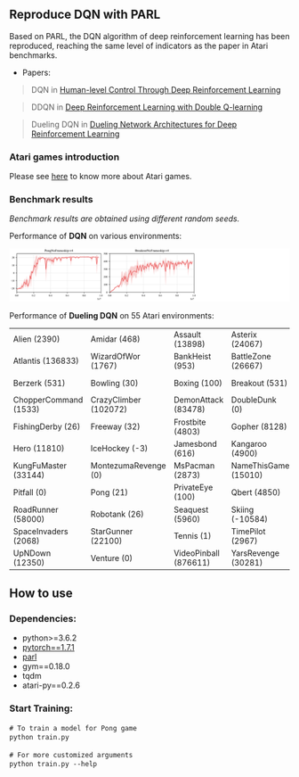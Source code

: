 ## Reproduce DQN with PARL
Based on PARL, the DQN algorithm of deep reinforcement learning has been reproduced, reaching the same level of indicators as the paper in Atari benchmarks.

+ Papers: 

> DQN in [Human-level Control Through Deep Reinforcement Learning](http://www.nature.com/nature/journal/v518/n7540/full/nature14236.html)

> DDQN in [Deep Reinforcement Learning with Double Q-learning](https://arxiv.org/abs/1509.06461)

> Dueling DQN in [Dueling Network Architectures for Deep Reinforcement Learning](https://arxiv.org/abs/1511.06581)

### Atari games introduction
Please see [here](https://gym.openai.com/envs/#atari) to know more about Atari games.

### Benchmark results

*Benchmark results are obtained using different random seeds.*

Performance of **DQN** on various environments:

<p align="center">
<img src=".benchmark/dqn.png" alt="result"/>
</p>

Performance of **Dueling DQN** on 55 Atari environments:

|                     |                      |                      |                    |                 |
|---------------------|----------------------|----------------------|--------------------|-----------------|
|Alien (2390)         | Amidar (468)         | Assault (13898)      |Asterix (24067)     | Asteroids (450)  |
|Atlantis (136833)    | WizardOfWor (1767)   | BankHeist (953)      |BattleZone (26667)  | BeamRider (9771) |
|Berzerk (531)        | Bowling (30)         | Boxing (100)         |Breakout (531)      | Centipede (7416) |
|ChopperCommand (1533)| CrazyClimber (102072)| DemonAttack (83478)  |DoubleDunk (0)      | Enduro (1634)    |
|FishingDerby (26)    | Freeway (32)         | Frostbite (4803)     |Gopher (8128)       | Gravitar (83)    |
|Hero (11810)         | IceHockey (-3)       | Jamesbond (616)      |Kangaroo (4900)     | Krull (8789)     |
|KungFuMaster (33144) | MontezumaRevenge (0) | MsPacman (2873)      |NameThisGame (15010)| Phoenix (14837)  |
|Pitfall (0)          | Pong (21)            | PrivateEye (100)     |Qbert (4850)        | Riverraid (12453)|
|RoadRunner (58000)   | Robotank (26)        | Seaquest (5960)      |Skiing (-10584)     | Solaris (347)    |
|SpaceInvaders (2068) | StarGunner (22100)   | Tennis (1)           |TimePilot (2967)    | Tutankham (132)  |
|UpNDown (12350)      | Venture (0)          | VideoPinball (876611)|YarsRevenge (30281) | Zaxxon (4400)    |

## How to use
### Dependencies:
+ python>=3.6.2
+ [pytorch==1.7.1](https://pytorch.org/get-started/previous-versions/)
+ [parl](https://github.com/PaddlePaddle/PARL)
+ gym==0.18.0
+ tqdm
+ atari-py==0.2.6

### Start Training:
```
# To train a model for Pong game
python train.py

# For more customized arguments
python train.py --help
```
